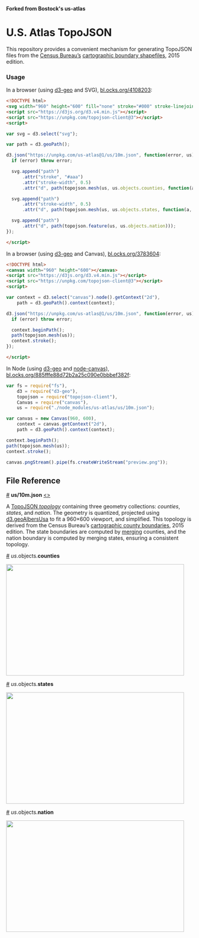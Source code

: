 **Forked from Bostock's us-atlas**

# U.S. Atlas TopoJSON

This repository provides a convenient mechanism for generating TopoJSON files from the [Census Bureau’s](http://www.census.gov/) [cartographic boundary shapefiles](https://www.census.gov/geo/maps-data/data/tiger-cart-boundary.html), 2015 edition.

### Usage

In a browser (using [d3-geo](https://github.com/d3/d3-geo) and SVG), [bl.ocks.org/4108203](https://bl.ocks.org/mbostock/4108203):

```html
<!DOCTYPE html>
<svg width="960" height="600" fill="none" stroke="#000" stroke-linejoin="round" stroke-linecap="round"></svg>
<script src="https://d3js.org/d3.v4.min.js"></script>
<script src="https://unpkg.com/topojson-client@3"></script>
<script>

var svg = d3.select("svg");

var path = d3.geoPath();

d3.json("https://unpkg.com/us-atlas@1/us/10m.json", function(error, us) {
  if (error) throw error;

  svg.append("path")
      .attr("stroke", "#aaa")
      .attr("stroke-width", 0.5)
      .attr("d", path(topojson.mesh(us, us.objects.counties, function(a, b) { return a !== b && (a.id / 1000 | 0) === (b.id / 1000 | 0); })));

  svg.append("path")
      .attr("stroke-width", 0.5)
      .attr("d", path(topojson.mesh(us, us.objects.states, function(a, b) { return a !== b; })));

  svg.append("path")
      .attr("d", path(topojson.feature(us, us.objects.nation)));
});

</script>
```

In a browser (using [d3-geo](https://github.com/d3/d3-geo) and Canvas), [bl.ocks.org/3783604](https://bl.ocks.org/mbostock/3783604):

```html
<!DOCTYPE html>
<canvas width="960" height="600"></canvas>
<script src="https://d3js.org/d3.v4.min.js"></script>
<script src="https://unpkg.com/topojson-client@3"></script>
<script>

var context = d3.select("canvas").node().getContext("2d"),
    path = d3.geoPath().context(context);

d3.json("https://unpkg.com/us-atlas@1/us/10m.json", function(error, us) {
  if (error) throw error;

  context.beginPath();
  path(topojson.mesh(us));
  context.stroke();
});

</script>
```

In Node (using [d3-geo](https://github.com/d3/d3-geo) and [node-canvas](https://github.com/Automattic/node-canvas)), [bl.ocks.org/885fffe88d72b2a25c090e0bbbef382f](https://bl.ocks.org/mbostock/885fffe88d72b2a25c090e0bbbef382f):

```js
var fs = require("fs"),
    d3 = require("d3-geo"),
    topojson = require("topojson-client"),
    Canvas = require("canvas"),
    us = require("./node_modules/us-atlas/us/10m.json");

var canvas = new Canvas(960, 600),
    context = canvas.getContext("2d"),
    path = d3.geoPath().context(context);

context.beginPath();
path(topojson.mesh(us));
context.stroke();

canvas.pngStream().pipe(fs.createWriteStream("preview.png"));
```

## File Reference

<a href="#us/10m.json" name="us/10m.json">#</a> <b>us/10m.json</b> [<>](https://unpkg.com/us-atlas@1/us/10m.json "Source")

A [TopoJSON *topology*](https://github.com/topojson/topojson-specification/blob/master/README.md#21-topology-objects) containing three geometry collections: <i>counties</i>, <i>states</i>, and <i>nation</i>. The geometry is quantized, projected using [d3.geoAlbersUsa](https://github.com/d3/d3-geo/blob/master/README.md#geoAlbersUsa) to fit a 960×600 viewport, and simplified. This topology is derived from the Census Bureau’s [cartographic county boundaries](http://www.census.gov/geo/maps-data/data/cbf/cbf_counties.html), 2015 edition. The state boundaries are computed by [merging](https://github.com/topojson/topojson-client/blob/master/README.md#merge) counties, and the nation boundary is computed by merging states, ensuring a consistent topology.

<a href="#us/10m.json_counties" name="us/10m.json_counties">#</a> *us*.objects.<b>counties</b>

<img src="https://raw.githubusercontent.com/topojson/us-atlas/master/img/us-10m-counties.png" width="480" height="300">

<a href="#us/10m.json_states" name="us/10m.json_states">#</a> *us*.objects.<b>states</b>

<img src="https://raw.githubusercontent.com/topojson/us-atlas/master/img/us-10m-states.png" width="480" height="300">

<a href="#us/10m.json_nation" name="us/10m.json_nation">#</a> *us*.objects.<b>nation</b>

<img src="https://raw.githubusercontent.com/topojson/us-atlas/master/img/us-10m-nation.png" width="480" height="300">
